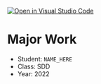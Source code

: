 [![Open in Visual Studio Code](https://classroom.github.com/assets/open-in-vscode-c66648af7eb3fe8bc4f294546bfd86ef473780cde1dea487d3c4ff354943c9ae.svg)](https://classroom.github.com/online_ide?assignment_repo_id=7813757&assignment_repo_type=AssignmentRepo)
# Major Work
- Student: `NAME_HERE`
- Class: SDD
- Year: 2022

<!-- Feel free to write whatever notes, logs, info below here! -->
